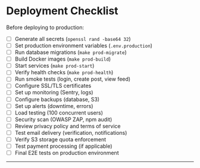 # Deployment Checklist

Before deploying to production:

- [ ] Generate all secrets (`openssl rand -base64 32`)
- [ ] Set production environment variables (`.env.production`)
- [ ] Run database migrations (`make prod-migrate`)
- [ ] Build Docker images (`make prod-build`)
- [ ] Start services (`make prod-start`)
- [ ] Verify health checks (`make prod-health`)
- [ ] Run smoke tests (login, create post, view feed)
- [ ] Configure SSL/TLS certificates
- [ ] Set up monitoring (Sentry, logs)
- [ ] Configure backups (database, S3)
- [ ] Set up alerts (downtime, errors)
- [ ] Load testing (100 concurrent users)
- [ ] Security scan (OWASP ZAP, npm audit)
- [ ] Review privacy policy and terms of service
- [ ] Test email delivery (verification, notifications)
- [ ] Verify S3 storage quota enforcement
- [ ] Test payment processing (if applicable)
- [ ] Final E2E tests on production environment

---
